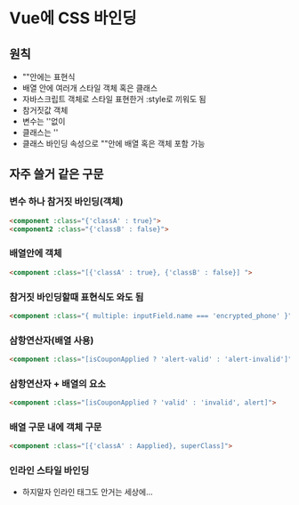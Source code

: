 # Vue에 CSS 바인딩


## 원칙

- ""안에는 표현식
- 배열 안에 여러개 스타일 객체 혹은 클래스
- 자바스크립트 객체로 스타일 표현한거 :style로 끼워도 됨
- 참거짓값 객체
- 변수는 ''없이
- 클래스는 ''
- 클래스 바인딩 속성으로 ""안에 배열 혹은 객체 포함 가능

## 자주 쓸거 같은 구문

### 변수 하나 참거짓 바인딩(객체)

```html
<component :class="{'classA' : true}">
<component2 :class="{'classB' : false}">
```

### 배열안에 객체

```html
<component :class="[{'classA' : true}, {'classB' : false}] ">
```

### 참거짓 바인딩할때 표현식도 와도 됨

```html
<component :class="{ multiple: inputField.name === 'encrypted_phone' }">
```

### 삼항연산자(배열 사용)

```html
<component :class="[isCouponApplied ? 'alert-valid' : 'alert-invalid']">
```

### 삼항연산자 + 배열의 요소

```html
<component :class="[isCouponApplied ? 'valid' : 'invalid', alert]">
```

### 배열 구문 내에 객체 구문

```html
<component :class="[{'classA' : Aapplied}, superClass]">
```

### 인라인 스타일 바인딩

- 하지말자 인라인 태그도 안거는 세상에...